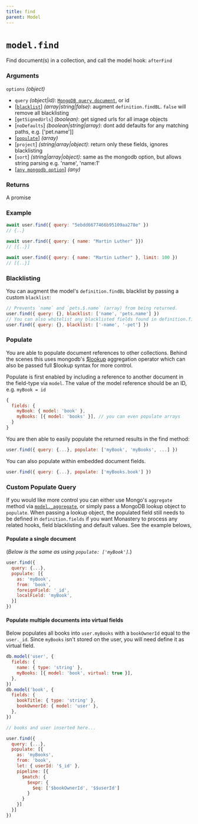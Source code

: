 ```yaml
---
title: find
parent: Model
---
```


# `model.find`

Find document(s) in a collection, and call the model hook: `afterFind`

### Arguments

`options` *(object)*

- `query` *(object\|id)*: [`MongoDB query document`](https://www.mongodb.com/docs/v5.0/tutorial/query-documents/), or id
- [[`blacklist`](#blacklisting)] *(array\|string\|false)*: augment `definition.findBL`. `false` will remove all blacklisting
- [`getSignedUrls`] *(boolean)*: get signed urls for all image objects
- [`noDefaults`] *(boolean\|string\|array)*: dont add defaults for any matching paths, e.g. ['pet.name']]
- [[`populate`](#populate)] *(array)*
- [`project`] *(string\|array\|object)*: return only these fields, ignores blacklisting
- [`sort`] *(string\|array\|object)*: same as the mongodb option, but allows string parsing e.g. 'name', 'name:1'
- [[`any mongodb option`](https://mongodb.github.io/node-mongodb-native/5.9/classes/Collection.html#find)] *(any)*

### Returns

A promise

### Example

```js
await user.find({ query: "5ebdd6677466b95109aa278e" })
// {..}

await user.find({ query: { name: "Martin Luther" }})
// [{..}]

await user.find({ query: { name: "Martin Luther" }, limit: 100 })
// [{..}]
```

### Blacklisting

You can augment the model's `definition.findBL` blacklist by passing a custom `blacklist`:

```js
// Prevents `name` and `pets.$.name` (array) from being returned.
user.find({ query: {}, blacklist: ['name', 'pets.name'] })
// You can also whitelist any blacklisted fields found in definition.findBL
user.find({ query: {}, blacklist: ['-name', '-pet'] })
```

### Populate

You are able to populate document references to other collections. Behind the scenes
this uses mongodb's [$lookup](https://docs.mongodb.com/manual/reference/operator/aggregation/lookup/) aggregation operator which can also be passed full $lookup syntax for more control.

Populate is first enabled by including a reference to another document in the field-type via `model`.
The value of the model reference should be an ID, e.g. `myBook = id`

```js
{
  fields: {
    myBook: { model: 'book' },
    myBooks: [{ model: 'books' }], // you can even populate arrays
  }
}
```

You are then able to easily populate the returned results in the find method:

```js
user.find({ query: {...}, populate: ['myBook', 'myBooks', ...] })
```

You can also populate within embedded document fields.
```js
user.find({ query: {...}, populate: ['myBooks.book'] })
```

### Custom Populate Query

If you would like more control you can either use Mongo's `aggregate` method via [`model._aggregate`](./rawMethods), or simply pass a MongoDB lookup object to `populate`. When passing a lookup object, the
populated field still needs to be defined in `definition.fields` if you want Monastery to process any related hooks, field blacklisting and default values. See the example belows,

#### Populate a single document

(*Below is the same as using `populate: ['myBook']`.*)

```js
user.find({
  query: {...},
  populate: [{
    as: 'myBook',
    from: 'book',
    foreignField: '_id',
    localField: 'myBook',
  }]
})
```

#### Populate multiple documents into virtual fields

Below populates all books into `user.myBooks` with a `bookOwnerId` equal to the `user._id`. Since `myBooks` isn't stored on the user, you will need define it as virtual field.

```js
db.model('user', {
  fields: {
    name: { type: 'string' },
    myBooks: [{ model: 'book', virtual: true }],
  },
})
db.model('book', {
  fields: {
    bookTitle: { type: 'string' },
    bookOwnerId: { model: 'user' },
  },
})

// books and user inserted here...

user.find({
  query: {...},
  populate: [{
    as: 'myBooks',
    from: 'book',
    let: { userId: '$_id' },
    pipeline: [{
      $match: {
        $expr: {
          $eq: ['$bookOwnerId', '$$userId']
        }
      }
    }]
  }]
})
```
